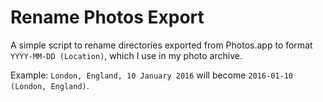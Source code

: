 # Rename Photos Export

A simple script to rename directories exported from Photos.app to format `YYYY-MM-DD (Location)`,
which I use in my photo archive.

Example: `London, England, 10 January 2016` will become `2016-01-10 (London, England)`.
